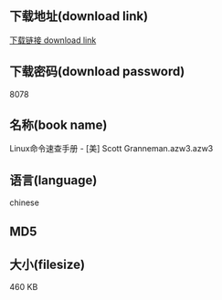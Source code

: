 ## 下载地址(download link)
[下载链接 download link](https://tutu365.netlify.app/?s=Linux%E5%91%BD%E4%BB%A4%E9%80%9F%E6%9F%A5%E6%89%8B%E5%86%8C+-+%5B%E7%BE%8E%5D+Scott+Granneman.azw3)

## 下载密码(download password)
8078

## 名称(book name)
Linux命令速查手册 - [美] Scott Granneman.azw3.azw3

## 语言(language)
chinese

## MD5


## 大小(filesize)
460 KB

